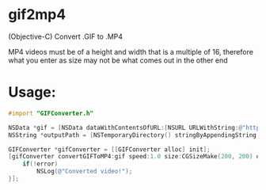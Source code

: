gif2mp4
=======

(Objective-C) Convert .GIF to .MP4

MP4 videos must be of a height and width that is a multiple of 16, therefore what you enter as size may not be what comes out in the other end

# Usage:

```objective-c
#import "GIFConverter.h"

NSData *gif = [NSData dataWithContentsOfURL:[NSURL URLWithString:@"http://i.imgur.com/xqG0QP3.gif"]];
NSString *outputPath = [NSTemporaryDirectory() stringByAppendingString:@"output.mp4"];

GIFConverter *gifConverter = [[GIFConverter alloc] init];
[gifConverter convertGIFToMP4:gif speed:1.0 size:CGSizeMake(200, 200) output:outputPath completion:^(NSError *error){
	if(!error)
		NSLog(@"Converted video!");
}];
```